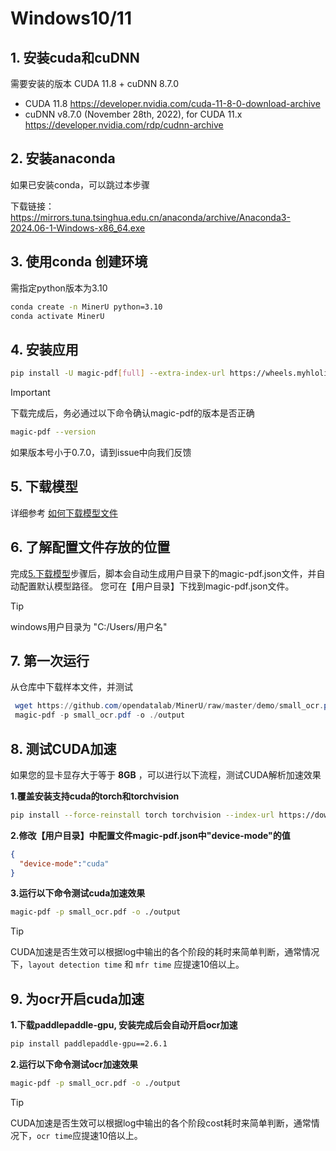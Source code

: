 # Windows10/11

## 1. 安装cuda和cuDNN

需要安装的版本 CUDA 11.8 + cuDNN 8.7.0

- CUDA 11.8 https://developer.nvidia.com/cuda-11-8-0-download-archive
- cuDNN v8.7.0 (November 28th, 2022), for CUDA 11.x https://developer.nvidia.com/rdp/cudnn-archive

## 2. 安装anaconda

如果已安装conda，可以跳过本步骤

下载链接：
https://mirrors.tuna.tsinghua.edu.cn/anaconda/archive/Anaconda3-2024.06-1-Windows-x86_64.exe

## 3. 使用conda 创建环境

需指定python版本为3.10

```bash
conda create -n MinerU python=3.10
conda activate MinerU
```

## 4. 安装应用

```bash
pip install -U magic-pdf[full] --extra-index-url https://wheels.myhloli.com -i https://mirrors.aliyun.com/pypi/simple
```

> [!IMPORTANT]
> 下载完成后，务必通过以下命令确认magic-pdf的版本是否正确
>
> ```bash
> magic-pdf --version
> ```
>
> 如果版本号小于0.7.0，请到issue中向我们反馈

## 5. 下载模型

详细参考 [如何下载模型文件](how_to_download_models_zh_cn.md)

## 6. 了解配置文件存放的位置

完成[5.下载模型](#5-下载模型)步骤后，脚本会自动生成用户目录下的magic-pdf.json文件，并自动配置默认模型路径。
您可在【用户目录】下找到magic-pdf.json文件。

> [!TIP]
> windows用户目录为 "C:/Users/用户名"

## 7. 第一次运行

从仓库中下载样本文件，并测试

```powershell
 wget https://github.com/opendatalab/MinerU/raw/master/demo/small_ocr.pdf -O small_ocr.pdf
 magic-pdf -p small_ocr.pdf -o ./output
```

## 8. 测试CUDA加速

如果您的显卡显存大于等于 **8GB** ，可以进行以下流程，测试CUDA解析加速效果

**1.覆盖安装支持cuda的torch和torchvision**

```bash
pip install --force-reinstall torch torchvision --index-url https://download.pytorch.org/whl/cu118
```

**2.修改【用户目录】中配置文件magic-pdf.json中"device-mode"的值**

```json
{
  "device-mode":"cuda"
}
```

**3.运行以下命令测试cuda加速效果**

```bash
magic-pdf -p small_ocr.pdf -o ./output
```

> [!TIP]
> CUDA加速是否生效可以根据log中输出的各个阶段的耗时来简单判断，通常情况下，`layout detection time` 和 `mfr time` 应提速10倍以上。

## 9. 为ocr开启cuda加速

**1.下载paddlepaddle-gpu, 安装完成后会自动开启ocr加速**

```bash
pip install paddlepaddle-gpu==2.6.1
```

**2.运行以下命令测试ocr加速效果**

```bash
magic-pdf -p small_ocr.pdf -o ./output
```
> [!TIP]
> CUDA加速是否生效可以根据log中输出的各个阶段cost耗时来简单判断，通常情况下，`ocr time`应提速10倍以上。
